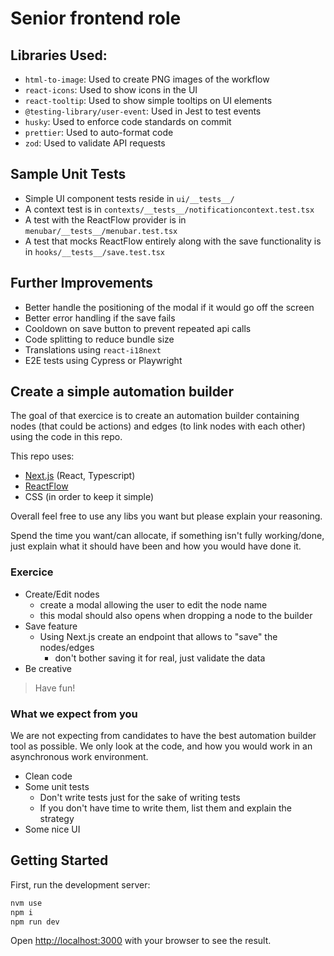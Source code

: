 # Senior frontend role

## Libraries Used:
- `html-to-image`: Used to create PNG images of the workflow
- `react-icons`: Used to show icons in the UI
- `react-tooltip`: Used to show simple tooltips on UI elements
- `@testing-library/user-event`: Used in Jest to test events
- `husky`: Used to enforce code standards on commit
- `prettier`: Used to auto-format code
- `zod`: Used to validate API requests

## Sample Unit Tests
- Simple UI component tests reside in `ui/__tests__/`
- A context test is in `contexts/__tests__/notificationcontext.test.tsx`
- A test with the ReactFlow provider is in `menubar/__tests__/menubar.test.tsx`
- A test that mocks ReactFlow entirely along with the save functionality is in `hooks/__tests__/save.test.tsx`

## Further Improvements
- Better handle the positioning of the modal if it would go off the screen
- Better error handling if the save fails
- Cooldown on save button to prevent repeated api calls 
- Code splitting to reduce bundle size
- Translations using `react-i18next`
- E2E tests using Cypress or Playwright

## Create a simple automation builder

The goal of that exercice is to create an automation builder containing nodes (that could be actions) and edges (to link nodes with each other) using the code in this repo.

This repo uses:
 - [Next.js](https://nextjs.org/docs) (React, Typescript)
 - [ReactFlow](https://reactflow.dev/learn)
-  CSS (in order to keep it simple)

Overall feel free to use any libs you want but please explain your reasoning.

Spend the time you want/can allocate, if something isn't fully working/done, just explain what it should have been and how you would have done it.

### Exercice

 - Create/Edit nodes
   - create a modal allowing the user to edit the node name
   - this modal should also opens when dropping a node to the builder
 - Save feature
   - Using Next.js create an endpoint that allows to "save" the nodes/edges
     - don't bother saving it for real, just validate the data
 - Be creative

> Have fun!

### What we expect from you

We are not expecting from candidates to have the best automation builder tool as possible.
We only look at the code, and how you would work in an asynchronous work environment.

 - Clean code
 - Some unit tests
   - Don't write tests just for the sake of writing tests
   - If you don't have time to write them, list them and explain the strategy
 - Some nice UI

## Getting Started

First, run the development server:

```bash
nvm use
npm i
npm run dev
```

Open [http://localhost:3000](http://localhost:3000) with your browser to see the result.

